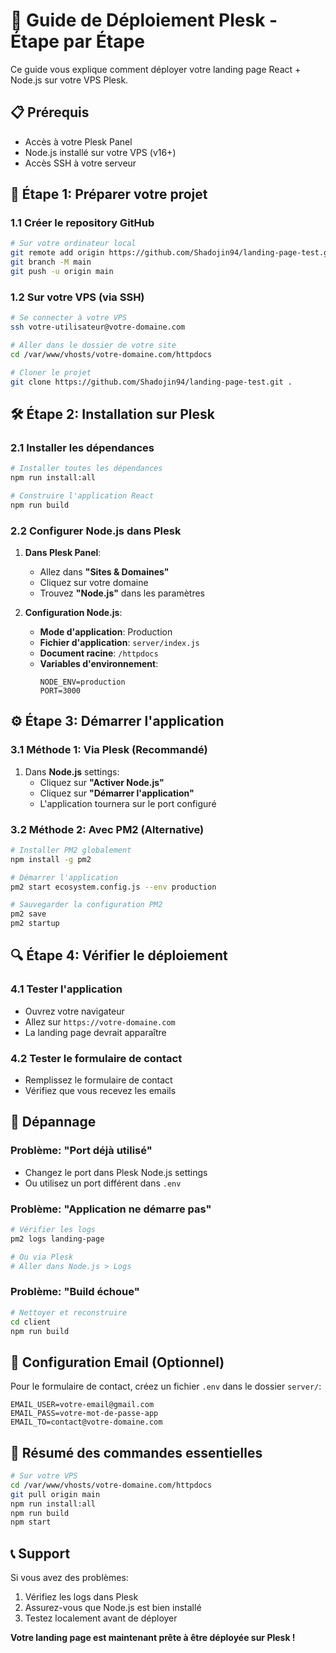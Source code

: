 # 🚀 Guide de Déploiement Plesk - Étape par Étape

Ce guide vous explique comment déployer votre landing page React + Node.js sur votre VPS Plesk.

## 📋 Prérequis
- Accès à votre Plesk Panel
- Node.js installé sur votre VPS (v16+)
- Accès SSH à votre serveur

## 🔧 Étape 1: Préparer votre projet

### 1.1 Créer le repository GitHub
```bash
# Sur votre ordinateur local
git remote add origin https://github.com/Shadojin94/landing-page-test.git
git branch -M main
git push -u origin main
```

### 1.2 Sur votre VPS (via SSH)
```bash
# Se connecter à votre VPS
ssh votre-utilisateur@votre-domaine.com

# Aller dans le dossier de votre site
cd /var/www/vhosts/votre-domaine.com/httpdocs

# Cloner le projet
git clone https://github.com/Shadojin94/landing-page-test.git .
```

## 🛠️ Étape 2: Installation sur Plesk

### 2.1 Installer les dépendances
```bash
# Installer toutes les dépendances
npm run install:all

# Construire l'application React
npm run build
```

### 2.2 Configurer Node.js dans Plesk
1. **Dans Plesk Panel**:
   - Allez dans **"Sites & Domaines"**
   - Cliquez sur votre domaine
   - Trouvez **"Node.js"** dans les paramètres

2. **Configuration Node.js**:
   - **Mode d'application**: Production
   - **Fichier d'application**: `server/index.js`
   - **Document racine**: `/httpdocs`
   - **Variables d'environnement**:
     ```
     NODE_ENV=production
     PORT=3000
     ```

## ⚙️ Étape 3: Démarrer l'application

### 3.1 Méthode 1: Via Plesk (Recommandé)
1. Dans **Node.js** settings:
   - Cliquez sur **"Activer Node.js"**
   - Cliquez sur **"Démarrer l'application"**
   - L'application tournera sur le port configuré

### 3.2 Méthode 2: Avec PM2 (Alternative)
```bash
# Installer PM2 globalement
npm install -g pm2

# Démarrer l'application
pm2 start ecosystem.config.js --env production

# Sauvegarder la configuration PM2
pm2 save
pm2 startup
```

## 🔍 Étape 4: Vérifier le déploiement

### 4.1 Tester l'application
- Ouvrez votre navigateur
- Allez sur `https://votre-domaine.com`
- La landing page devrait apparaître

### 4.2 Tester le formulaire de contact
- Remplissez le formulaire de contact
- Vérifiez que vous recevez les emails

## 🚨 Dépannage

### Problème: "Port déjà utilisé"
- Changez le port dans Plesk Node.js settings
- Ou utilisez un port différent dans `.env`

### Problème: "Application ne démarre pas"
```bash
# Vérifier les logs
pm2 logs landing-page

# Ou via Plesk
# Aller dans Node.js > Logs
```

### Problème: "Build échoue"
```bash
# Nettoyer et reconstruire
cd client
npm run build
```

## 📧 Configuration Email (Optionnel)

Pour le formulaire de contact, créez un fichier `.env` dans le dossier `server/`:

```env
EMAIL_USER=votre-email@gmail.com
EMAIL_PASS=votre-mot-de-passe-app
EMAIL_TO=contact@votre-domaine.com
```

## 🎯 Résumé des commandes essentielles

```bash
# Sur votre VPS
cd /var/www/vhosts/votre-domaine.com/httpdocs
git pull origin main
npm run install:all
npm run build
npm start
```

## 📞 Support

Si vous avez des problèmes:
1. Vérifiez les logs dans Plesk
2. Assurez-vous que Node.js est bien installé
3. Testez localement avant de déployer

**Votre landing page est maintenant prête à être déployée sur Plesk !**
